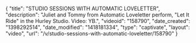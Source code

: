 {
    "title": "STUDIO SESSIONS WITH AUTOMATIC LOVELETTER",
    "description": "Juliet and Tommy from Automatic Loveletter perform, \"Let It Ride\" in the Hurley Studio. Video: YB.",
    "videoid": "158790",
    "date_created": "1398292514",
    "date_modified": "1418181334",
    "type": "captivate",
    "layout": "video",
    "url": "\/v\/studio-sessions-with-automatic-loveletter\/158790"
}
